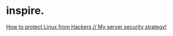 # inspire.
[How to protect Linux from Hackers // My server security strategy!](https://youtu.be/Bx_HkLVBz9M)
